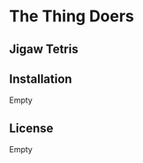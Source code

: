<!DOCTYPE html>
<html lang="en">
<head>
    <meta charset="UTF-8">
    <title>Welcome to The Thing Doers Website 2.0</title>
    <meta name="description" content="This repository has been setup for creating a mash up of two classic games, tetris and jigsaw.">
    <meta name="keywords" content="tetris, jigsaw, puzzle, game">
    <meta name="author" content="Brendan, Callum, Joe, Michael">
    <meta name="viewport" content="width=device-width, initial-scale=1.0">
    <meta name="format-detection" content="telephone=no">
</head>
<body>
<h1>The Thing Doers</h1>
<h2>Jigaw Tetris</h2>
<h2>Installation</h2>
<p>Empty</p>
<h2>License</h2>
<p>Empty</p>
</body>
</html>